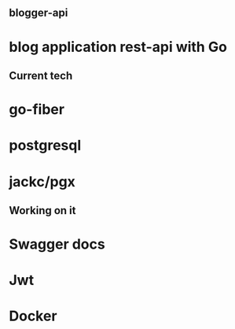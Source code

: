 ## blogger-api
# blog application rest-api with Go

## Current tech
# go-fiber
# postgresql
# jackc/pgx

## Working on it
# Swagger docs
# Jwt
# Docker
